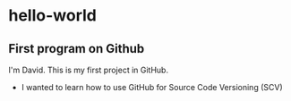 # hello-world
## First program on Github
I'm David.  This is my first project in GitHub.

* I wanted to learn how to use GitHub for Source Code Versioning (SCV)
